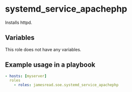 # systemd_service_apachephp

Installs httpd.
## Variables
This role does not have any variables.


## Example usage in a playbook

```yaml
- hosts: [myserver]
  roles
    - roles: jamesread.soe.systemd_service_apachephp
```

